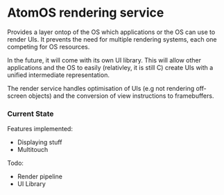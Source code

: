 # AtomOS rendering service

Provides a layer ontop of the OS which applications or the OS can use to render UIs. It prevents the need for multiple rendering systems, each one competing for OS resources. 

In the future, it will come with its own UI library. This will allow other applications and the OS to easily (relativley, it is still C) create UIs with a unified intermediate representation. 

The render service handles optimisation of UIs (e.g not rendering off-screen objects) and the conversion of view instructions to framebuffers. 

### Current State 
Features implemented: 
- Displaying stuff 
- Multitouch 

Todo: 
- Render pipeline 
- UI Library 
